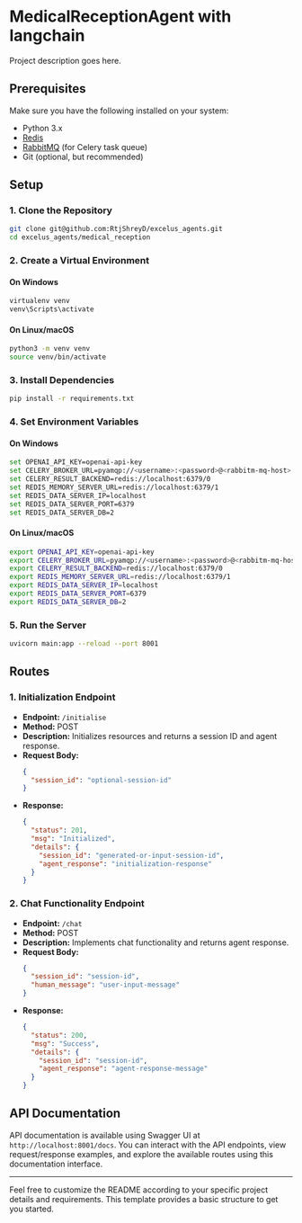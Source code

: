 # MedicalReceptionAgent with langchain

Project description goes here.

## Prerequisites

Make sure you have the following installed on your system:

- Python 3.x
- [Redis](https://redis.io/download)
- [RabbitMQ](https://www.rabbitmq.com/download.html) (for Celery task queue)
- Git (optional, but recommended)

## Setup

### 1. Clone the Repository

```bash
git clone git@github.com:RtjShreyD/excelus_agents.git
cd excelus_agents/medical_reception
```

### 2. Create a Virtual Environment

#### On Windows

```bash
virtualenv venv
venv\Scripts\activate
```

#### On Linux/macOS

```bash
python3 -m venv venv
source venv/bin/activate
```

### 3. Install Dependencies

```bash
pip install -r requirements.txt
```

### 4. Set Environment Variables

#### On Windows

```bash
set OPENAI_API_KEY=openai-api-key
set CELERY_BROKER_URL=pyamqp://<username>:<password>@<rabbitm-mq-host>:<rabbit-mq-port>/<vhostname>
set CELERY_RESULT_BACKEND=redis://localhost:6379/0
set REDIS_MEMORY_SERVER_URL=redis://localhost:6379/1
set REDIS_DATA_SERVER_IP=localhost
set REDIS_DATA_SERVER_PORT=6379
set REDIS_DATA_SERVER_DB=2
```

#### On Linux/macOS

```bash
export OPENAI_API_KEY=openai-api-key
export CELERY_BROKER_URL=pyamqp://<username>:<password>@<rabbitm-mq-host>:<rabbit-mq-port>/<vhostname>
export CELERY_RESULT_BACKEND=redis://localhost:6379/0
export REDIS_MEMORY_SERVER_URL=redis://localhost:6379/1
export REDIS_DATA_SERVER_IP=localhost
export REDIS_DATA_SERVER_PORT=6379
export REDIS_DATA_SERVER_DB=2
```

### 5. Run the Server

```bash
uvicorn main:app --reload --port 8001
```

## Routes

### 1. **Initialization Endpoint**

- **Endpoint:** `/initialise`
- **Method:** POST
- **Description:** Initializes resources and returns a session ID and agent response.
- **Request Body:**
  ```json
  {
    "session_id": "optional-session-id"
  }
  ```
- **Response:**
  ```json
  {
    "status": 201,
    "msg": "Initialized",
    "details": {
      "session_id": "generated-or-input-session-id",
      "agent_response": "initialization-response"
    }
  }
  ```

### 2. **Chat Functionality Endpoint**

- **Endpoint:** `/chat`
- **Method:** POST
- **Description:** Implements chat functionality and returns agent response.
- **Request Body:**
  ```json
  {
    "session_id": "session-id",
    "human_message": "user-input-message"
  }
  ```
- **Response:**
  ```json
  {
    "status": 200,
    "msg": "Success",
    "details": {
      "session_id": "session-id",
      "agent_response": "agent-response-message"
    }
  }
  ```

## API Documentation

API documentation is available using Swagger UI at `http://localhost:8001/docs`. You can interact with the API endpoints, view request/response examples, and explore the available routes using this documentation interface.

---

Feel free to customize the README according to your specific project details and requirements. This template provides a basic structure to get you started.
